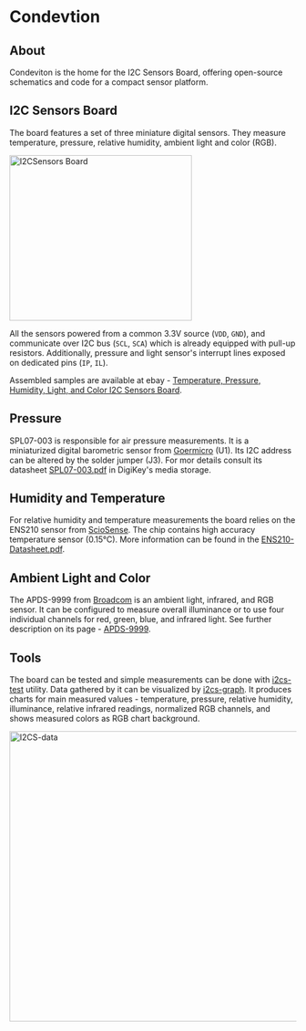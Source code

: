 # Condevtion

## About

Condeviton is the home for the I2C Sensors Board, offering open-source schematics and code for a compact sensor platform.

## I2C Sensors Board

The board features a set of three miniature digital sensors. They measure temperature, pressure, relative humidity, ambient light and color (RGB).

<img width="320" height="290" alt="I2CSensors Board" src="https://github.com/user-attachments/assets/269caf3b-be8b-4e8b-b98a-6cf10cff9b34" />

All the sensors powered from a common 3.3V source (`VDD`, `GND`), and communicate over I2C bus (`SCL`, `SCA`) which is already equipped with pull-up resistors. Additionally, pressure and light sensor's interrupt lines exposed on dedicated pins (`IP`, `IL`).

Assembled samples are available at ebay - [Temperature, Pressure, Humidity, Light, and Color I2C Sensors Board](https://ebay.us/m/AJYYwf).

## Pressure

SPL07-003 is responsible for air pressure measurements. It is a miniaturized digital barometric sensor from [Goermicro](https://en.goermicro.com/) (U1). Its I2C address can be altered by the solder jumper (J3). For mor details consult its datasheet [SPL07-003.pdf](https://media.digikey.com/pdf/Data%20Sheets/Goertek%20Microelectronics%20PDFs/SPL07-003.pdf) in DigiKey's media storage.

## Humidity and Temperature

For relative humidity and temperature measurements the board relies on the ENS210 sensor from [ScioSense](https://www.sciosense.com/). The chip contains high accuracy temperature sensor (0.15°C). More information can be found in the [ENS210-Datasheet.pdf](https://www.sciosense.com/wp-content/uploads/2025/09/ENS210-Datasheet.pdf).

## Ambient Light and Color

The APDS-9999 from [Broadcom](https://www.broadcom.com/) is an ambient light, infrared, and RGB sensor. It can be configured to measure overall illuminance or to use four individual channels for red, green, blue, and infrared light. See further description on its page - [APDS-9999](https://www.broadcom.com/products/optical-sensors/integrated-ambient-light-and-proximity-sensors/apds-9999).

## Tools

The board can be tested and simple measurements can be done with [i2cs-test](https://github.com/condevtion/i2cs-test) utility. Data gathered by it can be visualized by [i2cs-graph](https://github.com/condevtion/i2cs-graph). It produces charts for main measured values - temperature, pressure, relative humidity, illuminance, relative infrared readings, normalized RGB channels, and shows measured colors as RGB chart background.

<img width="651" height="509" alt="I2CS-data" src="https://github.com/user-attachments/assets/038d8b69-3c94-4f1b-be64-43c09d959b49" />
